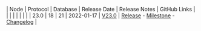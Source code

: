 | Node | Protocol | Database | Release Date | Release Notes | GitHub Links | 
|      |          |          |              | 				|			   |
| 23.0 | 18       | 21       | 2022-01-17   | [V23.0](../releases/release-v23-0.md) | [Release](https://github.com/nanocurrency/nano-node/releases/tag/V23.0) - [Milestone](https://github.com/nanocurrency/nano-node/milestone/20) - [Changelog](https://github.com/nanocurrency/nano-node/compare/e2232dd7ab961278557d0c41e95278ac85ca7157...a7a44f9e8a23672f66e15804e79560f004995859) |
